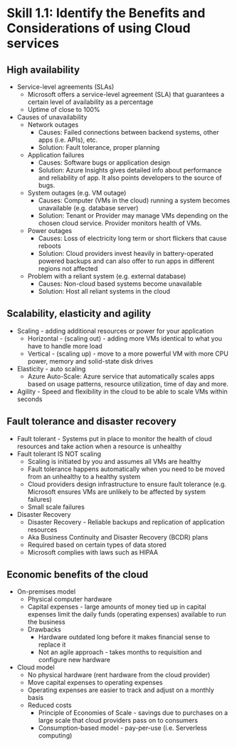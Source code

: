 # Skill 1.1: Identify the Benefits and Considerations of using Cloud services

##  High availability

  - Service-level agreements (SLAs)
    - Microsoft offers a service-level agreement (SLA) that guarantees a certain level of availability as a percentage
    - Uptime of close to 100%
  - Causes of unavailability
    - Network outages
      - Causes: Failed connections between backend systems, other apps (i.e. APIs), etc.
      - Solution: Fault tolerance, proper planning
    - Application failures
      - Causes: Software bugs or application design
      - Solution:  Azure Insights gives detailed info about performance and reliability of app. It also points developers to the source of bugs.
    - System outages (e.g. VM outage)
      - Causes: Computer (VMs in the cloud) running a system becomes unavailable (e.g. database server)
      - Solution: Tenant or Provider may manage VMs depending on the chosen cloud service. Provider monitors health of VMs.
    - Power outages
      - Causes: Loss of electricity long term or short flickers that cause reboots
      - Solution: Cloud providers invest heavily in battery-operated powered backups and can also offer to run apps in different regions not affected
    - Problem with a reliant system (e.g. external database)
      - Causes: Non-cloud based systems become unavailable
      - Solution: Host all reliant systems in the cloud

## Scalability, elasticity and agility

  - Scaling - adding additional resources or power for your application
    - Horizontal - (scaling out) - adding more VMs identical to what you have to handle more load
    - Vertical - (scaling up) - move to a more powerful VM with more CPU power, memory and solid-state disk drives
  - Elasticity - auto scaling
    - Azure Auto-Scale: Azure service that automatically scales apps based on usage patterns, resource utilization, time of day and more.
  - Agility - Speed and flexibility in the cloud to be able to scale VMs within seconds

## Fault tolerance and disaster recovery

  - Fault tolerant - Systems put in place to monitor the health of cloud resources and take action when a resource is unhealthy
  - Fault tolerant IS NOT scaling
    - Scaling is initiated by you and assumes all VMs are healthy
    - Fault tolerance happens automatically when you need to be moved from an unhealthy to a healthy system
    - Cloud providers design infrastructure to ensure fault tolerance (e.g. Microsoft ensures VMs are unlikely to be affected by system failures)
    - Small scale failures
  - Disaster Recovery
    - Disaster Recovery - Reliable backups and replication of application resources
    - Aka Business Continuity and Disaster Recovery (BCDR) plans
    - Required based on certain types of data stored
    - Microsoft complies with laws such as HIPAA

## Economic benefits of the cloud
  - On-premises model
    - Physical computer hardware
    - Capital expenses - large amounts of money tied up in capital expenses limit the daily funds (operating expenses) available to run the business
    - Drawbacks
      - Hardware outdated long before it makes financial sense to replace it
      - Not an agile approach - takes months to requisition and configure new hardware
  - Cloud model
    - No physical hardware (rent hardware from the cloud provider)
    - Move capital expenses to operating expenses
    - Operating expenses are easier to track and adjust on a monthly basis
    - Reduced costs
      - Principle of Economies of Scale - savings due to purchases on a large scale that cloud providers pass on to consumers
      - Consumption-based model -  pay-per-use (i.e. Serverless computing)
